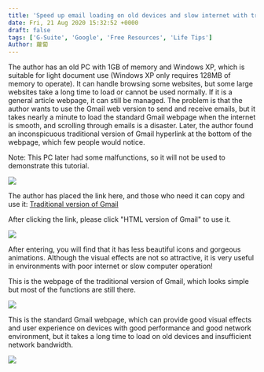 ```yaml
---
title: 'Speed up email loading on old devices and slow internet with traditional version of Gmail'
date: Fri, 21 Aug 2020 15:32:52 +0000
draft: false
tags: ['G-Suite', 'Google', 'Free Resources', 'Life Tips']
Author: 蘿蔔
---
```


The author has an old PC with 1GB of memory and Windows XP, which is suitable for light document use (Windows XP only requires 128MB of memory to operate). It can handle browsing some websites, but some large websites take a long time to load or cannot be used normally. If it is a general article webpage, it can still be managed. The problem is that the author wants to use the Gmail web version to send and receive emails, but it takes nearly a minute to load the standard Gmail webpage when the internet is smooth, and scrolling through emails is a disaster. Later, the author found an inconspicuous traditional version of Gmail hyperlink at the bottom of the webpage, which few people would notice.

Note: This PC later had some malfunctions, so it will not be used to demonstrate this tutorial.

![](https://static-a1.steveyi.net/media/blog/2020082115070982.png)

The author has placed the link here, and those who need it can copy and use it: 
[Traditional version of Gmail](https://mail.google.com/mail/u/0/h/ "https://mail.google.com/mail/u/0/h/")

After clicking the link, please click "HTML version of Gmail" to use it.

![](https://static-a1.steveyi.net/media/blog/2020082115124610.png)

After entering, you will find that it has less beautiful icons and gorgeous animations. Although the visual effects are not so attractive, it is very useful in environments with poor internet or slow computer operation!

This is the webpage of the traditional version of Gmail, which looks simple but most of the functions are still there.

![](https://static-a1.steveyi.net/media/blog/2020082115230812.png)

This is the standard Gmail webpage, which can provide good visual effects and user experience on devices with good performance and good network environment, but it takes a long time to load on old devices and insufficient network bandwidth.

![](https://static-a1.steveyi.net/media/blog/2020082115303578.png)